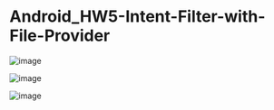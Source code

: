 # Android_HW5-Intent-Filter-with-File-Provider

![image](https://user-images.githubusercontent.com/81505859/230784044-2b87a610-ddfb-4a0d-8ba4-feb81c11ac5d.png)

![image](https://user-images.githubusercontent.com/81505859/230784067-9be2ba70-8cc3-4a2b-8949-f552d3947cf5.png)

![image](https://user-images.githubusercontent.com/81505859/230784074-5ac951c8-6e92-4395-b74e-a91f2730ce54.png)
